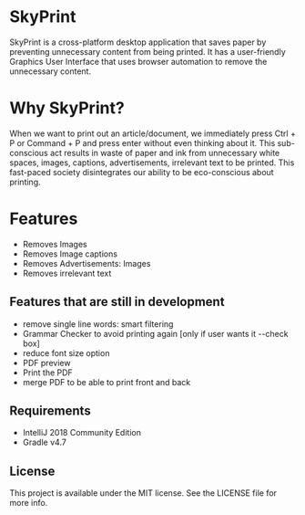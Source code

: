 # SkyPrint
SkyPrint is a cross-platform desktop application that saves paper by preventing unnecessary content from being printed. It has a user-friendly Graphics User Interface that uses browser automation to remove the unnecessary content. 
# Why SkyPrint?
When we want to print out an article/document, we immediately press Ctrl + P or Command + P and press enter without even thinking about it. This sub-conscious act results in waste of paper and ink from unnecessary white spaces, images, captions, advertisements, irrelevant text to be printed. This fast-paced society disintegrates our ability to be eco-conscious about printing.  

# Features
* Removes Images
* Removes Image captions
* Removes Advertisements: Images
* Removes irrelevant text 

## Features that are still in development 
* remove single line words: smart filtering 
* Grammar Checker to avoid printing again [only if user wants it --check box]
* reduce font size option
* PDF preview
* Print the PDF
* merge PDF to be able to print front and back

## Requirements 
* IntelliJ 2018 Community Edition
* Gradle v4.7

## License 
This project is available under the MIT license. See the LICENSE file for more info.

